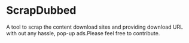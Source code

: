 # ScrapDubbed
A tool to scrap the content download sites and providing download URL with out any hassle, pop-up ads.Please feel free to contribute.
